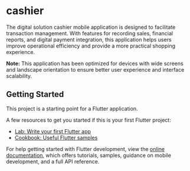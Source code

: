# cashier

The digital solution cashier mobile application is designed to facilitate transaction management. With features for recording sales, financial reports, and digital payment integration, this application helps users improve operational efficiency and provide a more practical shopping experience.

**Note:** This application has been optimized for devices with wide screens and landscape orientation to ensure better user experience and interface scalability.

## Getting Started

This project is a starting point for a Flutter application.

A few resources to get you started if this is your first Flutter project:

- [Lab: Write your first Flutter app](https://docs.flutter.dev/get-started/codelab)
- [Cookbook: Useful Flutter samples](https://docs.flutter.dev/cookbook)

For help getting started with Flutter development, view the
[online documentation](https://docs.flutter.dev/), which offers tutorials,
samples, guidance on mobile development, and a full API reference.

